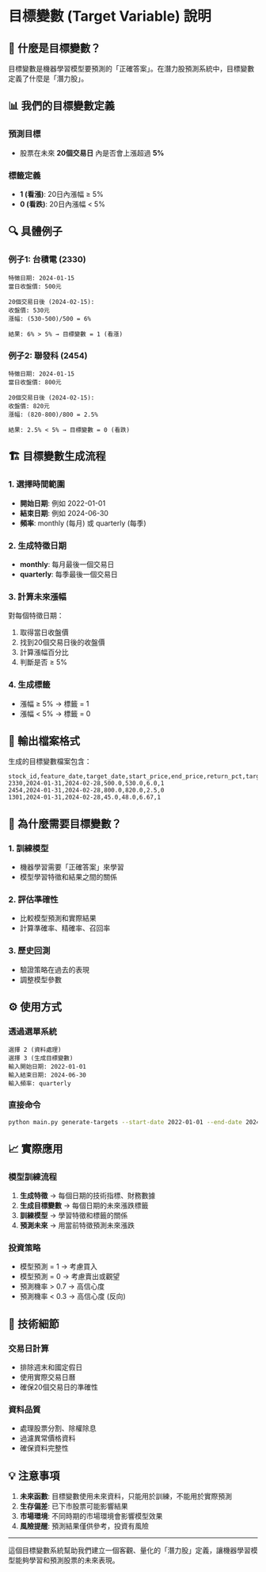 # 目標變數 (Target Variable) 說明

## 🎯 什麼是目標變數？

目標變數是機器學習模型要預測的「正確答案」。在潛力股預測系統中，目標變數定義了什麼是「潛力股」。

## 📊 我們的目標變數定義

### **預測目標**
- 股票在未來 **20個交易日** 內是否會上漲超過 **5%**

### **標籤定義**
- **1 (看漲)**: 20日內漲幅 ≥ 5%
- **0 (看跌)**: 20日內漲幅 < 5%

## 🔍 具體例子

### 例子1: 台積電 (2330)
```
特徵日期: 2024-01-15
當日收盤價: 500元

20個交易日後 (2024-02-15):
收盤價: 530元
漲幅: (530-500)/500 = 6%

結果: 6% > 5% → 目標變數 = 1 (看漲)
```

### 例子2: 聯發科 (2454)
```
特徵日期: 2024-01-15  
當日收盤價: 800元

20個交易日後 (2024-02-15):
收盤價: 820元
漲幅: (820-800)/800 = 2.5%

結果: 2.5% < 5% → 目標變數 = 0 (看跌)
```

## 🏗️ 目標變數生成流程

### 1. 選擇時間範圍
- **開始日期**: 例如 2022-01-01
- **結束日期**: 例如 2024-06-30
- **頻率**: monthly (每月) 或 quarterly (每季)

### 2. 生成特徵日期
- **monthly**: 每月最後一個交易日
- **quarterly**: 每季最後一個交易日

### 3. 計算未來漲幅
對每個特徵日期：
1. 取得當日收盤價
2. 找到20個交易日後的收盤價
3. 計算漲幅百分比
4. 判斷是否 ≥ 5%

### 4. 生成標籤
- 漲幅 ≥ 5% → 標籤 = 1
- 漲幅 < 5% → 標籤 = 0

## 📁 輸出檔案格式

生成的目標變數檔案包含：

```csv
stock_id,feature_date,target_date,start_price,end_price,return_pct,target
2330,2024-01-31,2024-02-28,500.0,530.0,6.0,1
2454,2024-01-31,2024-02-28,800.0,820.0,2.5,0
1301,2024-01-31,2024-02-28,45.0,48.0,6.67,1
```

## 🎯 為什麼需要目標變數？

### 1. **訓練模型**
- 機器學習需要「正確答案」來學習
- 模型學習特徵和結果之間的關係

### 2. **評估準確性**
- 比較模型預測和實際結果
- 計算準確率、精確率、召回率

### 3. **歷史回測**
- 驗證策略在過去的表現
- 調整模型參數

## ⚙️ 使用方式

### 透過選單系統
```
選擇 2 (資料處理)
選擇 3 (生成目標變數)
輸入開始日期: 2022-01-01
輸入結束日期: 2024-06-30
輸入頻率: quarterly
```

### 直接命令
```bash
python main.py generate-targets --start-date 2022-01-01 --end-date 2024-06-30 --frequency quarterly
```

## 📈 實際應用

### 模型訓練流程
1. **生成特徵** → 每個日期的技術指標、財務數據
2. **生成目標變數** → 每個日期的未來漲跌標籤  
3. **訓練模型** → 學習特徵和標籤的關係
4. **預測未來** → 用當前特徵預測未來漲跌

### 投資策略
- 模型預測 = 1 → 考慮買入
- 模型預測 = 0 → 考慮賣出或觀望
- 預測機率 > 0.7 → 高信心度
- 預測機率 < 0.3 → 高信心度 (反向)

## 🔧 技術細節

### 交易日計算
- 排除週末和國定假日
- 使用實際交易日曆
- 確保20個交易日的準確性

### 資料品質
- 處理股票分割、除權除息
- 過濾異常價格資料
- 確保資料完整性

## 💡 注意事項

1. **未來函數**: 目標變數使用未來資料，只能用於訓練，不能用於實際預測
2. **生存偏差**: 已下市股票可能影響結果
3. **市場環境**: 不同時期的市場環境會影響模型效果
4. **風險提醒**: 預測結果僅供參考，投資有風險

---

這個目標變數系統幫助我們建立一個客觀、量化的「潛力股」定義，讓機器學習模型能夠學習和預測股票的未來表現。

